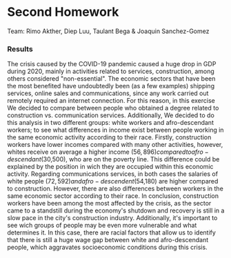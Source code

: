 # Second Homework

Team:
Rimo Akther, Diep Luu, Taulant Bega & Joaquin Sanchez-Gomez

### Results

The crisis caused by the COVID-19 pandemic caused a huge drop in GDP
during 2020, mainly in activities related to services, construction, among
others considered "non-essential". The economic sectors that have been the most
benefited have undoubtedly been (as a few examples) shipping services,
online sales and communications, since any work carried out remotely required
an internet connection. For this reason, in this exercise We decided to compare
between people who obtained a degree related to construction vs. communication
services. Additionally, We decided to do this analysis in two different groups:
white workers and afro-descendant workers; to see what differences in income exist
between people working in the same economic activity according to their race.
Firstly, construction workers have lower incomes compared with many other
activities, however, whites receive on average a higher income ($56,896) compared
to afro-descendant ($30,500), who are on the poverty line. This difference 
could be explained by the position in wich they are occupied within this economic
activity. Regarding communications services, in both cases the salaries of white people
($72,592) and afro-descendent ($54,180) are higher compared to construction.
However, there are also differences between workers in the same economic sector according
to their race. In conclusion, construction workers have been among the most
affected by the crisis, as the sector came to a standstill during the economy's shutdown
and recovery is still in a slow pace in the city's construction industry. Additionally, it's
important to see wich groups of people may be even more vulnerable and
what determines it. In this case, there are racial factors that allow us to
identify that there is still a huge wage gap between white and afro-descendant people, which
aggravates socioeconomic conditions during this crisis.

